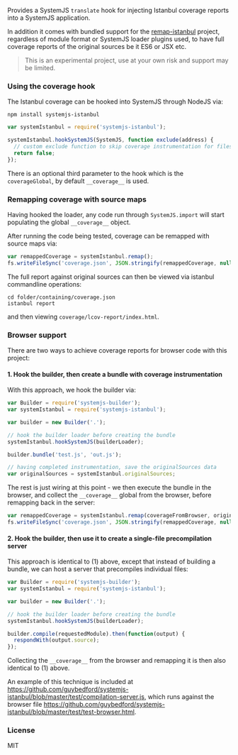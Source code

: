 Provides a SystemJS `translate` hook for injecting Istanbul coverage reports into a SystemJS application.

In addition it comes with bundled support for the [remap-istanbul](https://github.com/SitePen/remap-istanbul) project, regardless of 
module format or SystemJS loader plugins used, to have full coverage reports of the original sources be it ES6 or JSX etc.

> This is an experimental project, use at your own risk and support may be limited.

### Using the coverage hook

The Istanbul coverage can be hooked into SystemJS through NodeJS via:

```
npm install systemjs-istanbul
```

```javascript
var systemIstanbul = require('systemjs-istanbul');

systemIstanbul.hookSystemJS(SystemJS, function exclude(address) {
  // custom exclude function to skip coverage instrumentation for files
  return false;
});
```

There is an optional third parameter to the hook which is the `coverageGlobal`, by default `__coverage__` is used.

### Remapping coverage with source maps

Having hooked the loader, any code run through `SystemJS.import` will start populating the global `__coverage__` object.

After running the code being tested, coverage can be remapped with source maps via:

```javascript
var remappedCoverage = systemIstanbul.remap();
fs.writeFileSync('coverage.json', JSON.stringify(remappedCoverage, null, 2));
```

The full report against original sources can then be viewed via istanbul commandline operations:

```
cd folder/containing/coverage.json
istanbul report
```

and then viewing `coverage/lcov-report/index.html`.

### Browser support

There are two ways to achieve coverage reports for browser code with this project:

#### 1. Hook the builder, then create a bundle with coverage instrumentation

With this approach, we hook the builder via:

```javascript
var Builder = require('systemjs-builder');
var systemIstanbul = require('systemjs-istanbul');

var builder = new Builder('.');

// hook the builder loader before creating the bundle
systemIstanbul.hookSystemJS(builderLoader);

builder.bundle('test.js', 'out.js');

// having completed instrumentation, save the originalSources data
var originalSources = systemIstanbul.originalSources;
```

The rest is just wiring at this point - we then execute the bundle in the browser, and collect the `__coverage__` global from the browser,
before remapping back in the server:

```javascript
var remappedCoverage = systemIstanbul.remap(coverageFromBrowser, originalSources);
fs.writeFileSync('coverage.json', JSON.stringify(remappedCoverage, null, 2));
```

#### 2. Hook the builder, then use it to create a single-file precompilation server

This approach is identical to (1) above, except that instead of building a bundle, we can host a server that precompiles individual files:

```javascript
var Builder = require('systemjs-builder');
var systemIstanbul = require('systemjs-istanbul');

var builder = new Builder('.');

// hook the builder loader before creating the bundle
systemIstanbul.hookSystemJS(builderLoader);

builder.compile(requestedModule).then(function(output) {
  respondWith(output.source);
});
```

Collecting the `__coverage__` from the browser and remapping it is then also identical to (1) above.

An example of this technique is included at https://github.com/guybedford/systemjs-istanbul/blob/master/test/compilation-server.js, which runs against the browser file https://github.com/guybedford/systemjs-istanbul/blob/master/test/test-browser.html.

### License

MIT